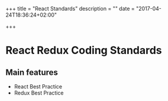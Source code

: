 +++
title = "React Standards"
description = ""
date = "2017-04-24T18:36:24+02:00"

+++

# React Redux Coding Standards


## Main features

* React Best Practice 
* Redux Best Practice




